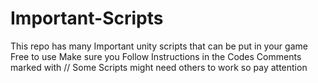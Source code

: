 # Important-Scripts
This repo has many Important unity scripts that can be put in your game
Free to use 
Make sure you Follow Instructions in the Codes Comments marked with //
Some Scripts might need others to work so pay attention
